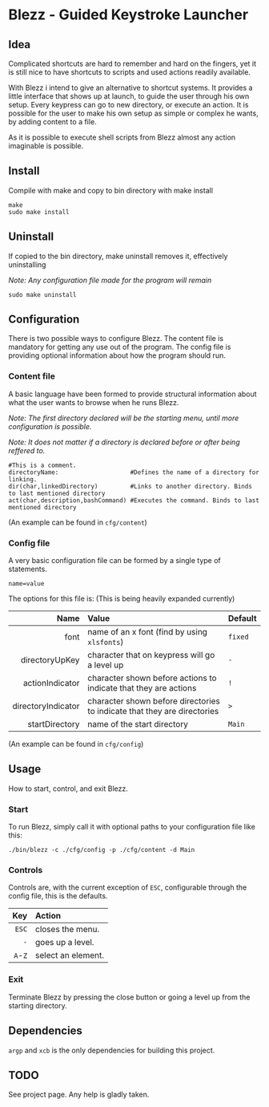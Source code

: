 # Blezz - Guided Keystroke Launcher

## Idea
Complicated shortcuts are hard to remember and hard on the fingers, yet it is still nice to have shortcuts to scripts and used actions readily available.

With Blezz i intend to give an alternative to shortcut systems. It provides a little interface that shows up at launch, to guide the user through his own setup. Every keypress can go to new directory, or execute an action. It is possible for the user to make his own setup as simple or complex he wants, by adding content to a file.

As it is possible to execute shell scripts from Blezz almost any action imaginable is possible.

## Install
Compile with make and copy to bin directory with make install

```
make
sudo make install
```

## Uninstall
If copied to the bin directory, make uninstall removes it, effectively uninstalling

_Note: Any configuration file made for the program will remain_

```
sudo make uninstall
```

## Configuration
There is two possible ways to configure Blezz.
The content file is mandatory for getting any use out of the program.
The config file is providing optional information about how the program should run.

### Content file
A basic language have been formed to provide structural information about what the user wants to browse when he runs Blezz.

_Note: The first directory declared will be the starting menu, until more configuration is possible._

_Note: It does not matter if a directory is declared before or after being reffered to._

```
#This is a comment.
directoryName:                    #Defines the name of a directory for linking.
dir(char,linkedDirectory)         #Links to another directory. Binds to last mentioned directory
act(char,description,bashCommand) #Executes the command. Binds to last mentioned directory
```
(An example can be found in `cfg/content`)

### Config file
A very basic configuration file can be formed by a single type of statements.
```
name=value
```
The options for this file is: (This is being heavily expanded currently)

|Name|Value|Default|
|---:|:----|:------|
|font|name of an x font (find by using `xlsfonts`)|`fixed`|
|directoryUpKey|character that on keypress will go a level up|`-`|
|actionIndicator|character shown before actions to indicate that they are actions|`!`|
|directoryIndicator|character shown before directories to indicate that they are directories|`>`|
|startDirectory|name of the start directory|`Main`|

(An example can be found in `cfg/config`)

## Usage
How to start, control, and exit Blezz.

### Start
To run Blezz, simply call it with optional paths to your configuration file like this:

```
./bin/blezz -c ./cfg/config -p ./cfg/content -d Main
```

### Controls
Controls are, with the current exception of `ESC`, configurable through the config file, this is the defaults.

|    Key|Action            |
|------:|:-----------------|
|  `ESC`|closes the menu.  |
|    `-`|goes up a level.  |
|`A`-`Z`|select an element.|

### Exit
Terminate Blezz by pressing the close button or going a level up from the starting directory.

## Dependencies
`argp` and `xcb` is the only dependencies for building this project.

## TODO
See project page. Any help is gladly taken.
